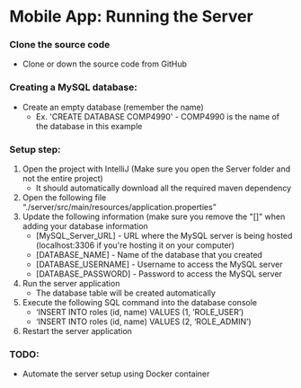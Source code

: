 # **Mobile App: Running the Server**

### **Clone the source code**
 - Clone or down the source code from GitHub

### **Creating a MySQL database:**
 - Create an empty database (remember the name)
   - Ex. 'CREATE DATABASE COMP4990' - COMP4990 is the name of the database in this example

### **Setup step:**
 1. Open the project with IntelliJ (Make sure you open the Server folder and not the entire project)
 	- It should automatically download all the required maven dependency
 2. Open the following file “./server/src/main/resources/application.properties”
 3. Update the following information (make sure you remove the "[]" when adding your database information
	-	[MySQL_Server_URL] - URL where the MySQL server is being hosted (localhost:3306 if you're hosting it on your computer)
	-	[DATABASE_NAME] - Name of the database that you created
	-	[DATABASE_USERNAME] - Username to access the MySQL server
	-	[DATABASE_PASSWORD] - Password to access the MySQL server
 4.	Run the server application
 	-	The database table will be created automatically
 6.	Execute the following SQL command into the database console
	-	‘INSERT INTO roles (id, name) VALUES (1, ‘ROLE_USER’)
	-	‘INSERT INTO roles (id, name) VALUES (2, ‘ROLE_ADMIN’)
 7. Restart the server application
	
### **TODO:**
 -	Automate the server setup using Docker container
